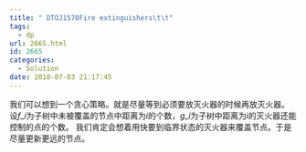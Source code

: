 ```yaml
---
title: " DTOJ1570Fire extinguishers\t\t"
tags:
  - dp
url: 2665.html
id: 2665
categories:
  - Solution
date: 2018-07-03 21:17:45
---
```


我们可以想到一个贪心策略。就是尽量等到必须要放灭火器的时候再放灭火器。 设$f\_i$为子树中未被覆盖的节点中距离为$i$的个数，$g\_i$为子树中距离为i的灭火器还能控制的点的个数。 我们肯定会想着用快要到临界状态的灭火器来覆盖节点。于是尽量更新更远的节点。